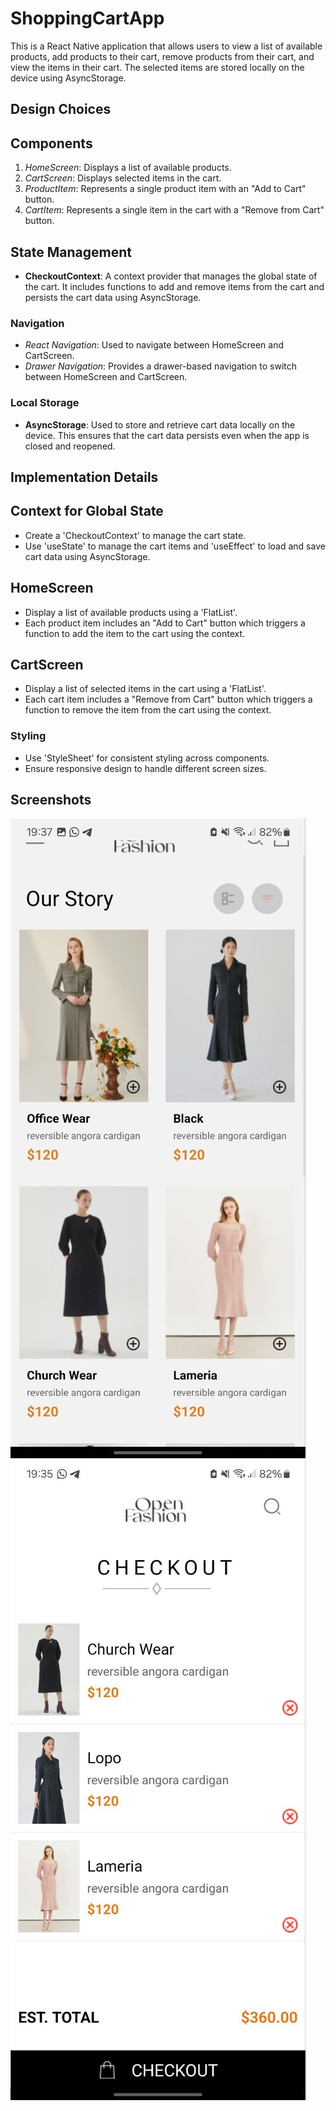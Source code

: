 

# ShoppingCartApp

This is a React Native application that allows users to view a list of available products, add products to their cart, remove products from their cart, and view the items in their cart. The selected items are stored locally on the device using AsyncStorage.

## Design Choices

## Components
1. *HomeScreen*: Displays a list of available products.
2. *CartScreen*: Displays selected items in the cart.
3. *ProductItem*: Represents a single product item with an "Add to Cart" button.
4. *CartItem*: Represents a single item in the cart with a "Remove from Cart" button.

## State Management
- **CheckoutContext**: A context provider that manages the global state of the cart. It includes functions to add and remove items from the cart and persists the cart data using AsyncStorage.

### Navigation
- *React Navigation*: Used to navigate between HomeScreen and CartScreen.
- *Drawer Navigation*: Provides a drawer-based navigation to switch between HomeScreen and CartScreen.

### Local Storage
- **AsyncStorage**: Used to store and retrieve cart data locally on the device. This ensures that the cart data persists even when the app is closed and reopened.

## Implementation Details



## Context for Global State
- Create a 'CheckoutContext' to manage the cart state.
- Use 'useState' to manage the cart items and 'useEffect' to load and save cart data using AsyncStorage.

## HomeScreen
- Display a list of available products using a 'FlatList'.
- Each product item includes an "Add to Cart" button which triggers a function to add the item to the cart using the context.

## CartScreen
- Display a list of selected items in the cart using a 'FlatList'.
- Each cart item includes a "Remove from Cart" button which triggers a function to remove the item from the cart using the context.

### Styling
- Use 'StyleSheet' for consistent styling across components.
- Ensure responsive design to handle different screen sizes.


## Screenshots
![Homescreen](home.jpg)
![Checkout](checkout.jpg)


